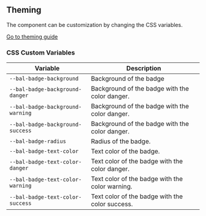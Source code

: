 ## Theming

The component can be customization by changing the CSS variables.

<a class="button is-primary" href="../?path=/docs/development-theming--page">Go to theming guide</a>

<!-- START: human documentation -->



<!-- END: human documentation -->

### CSS Custom Variables​

| Variable                         | Description                                     |
| -------------------------------- | ----------------------------------------------- |
| `--bal-badge-background`         | Background of the badge                         |
| `--bal-badge-background-danger`  | Background of the badge with the color danger.  |
| `--bal-badge-background-warning` | Background of the badge with the color danger.  |
| `--bal-badge-background-success` | Background of the badge with the color danger.  |
| `--bal-badge-radius`             | Radius of the badge.                            |
| `--bal-badge-text-color`         | Text color of the badge.                        |
| `--bal-badge-text-color-danger`  | Text color of the badge with the color danger.  |
| `--bal-badge-text-color-warning` | Text color of the badge with the color warning. |
| `--bal-badge-text-color-success` | Text color of the badge with the color success. |
